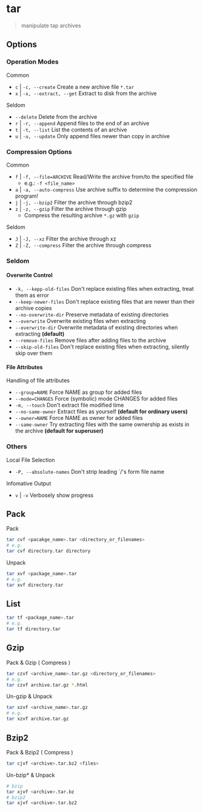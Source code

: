 # tar

> manipulate tap archives

## Options

### Operation Modes

Common

- `c` | `-c, --create` Create a new archive file `*.tar`
- `x` | `-x, --extract, --get` Extract to disk from the archive

Seldom

- `--delete` Delete from the archive
- `r` | `-r, --append` Append files to the end of an archive
- `t` | `-t, --list` List the contents of an archive
- `u` | `-u, --update` Only append files newer than copy in archive

### Compression Options

Common

- `f` | `-f, --file=ARCHIVE` Read/Write the archive from/to the specified file
    - e.g.: `-f <file_name>`
- `a` | `-a, --auto-compress` Use archive suffix to determine the compression program!
- `j` | `-j, --bzip2` Filter the archive through bzip2
- `z` | `-z, --gzip` Filter the archive through gzip
    - Compress the resulting archive `*.gz` with `gzip`

Seldom

- `J` | `-J, --xz` Filter the archive through xz
- `Z` | `-Z, --compress` Filter the archive through compress

### Seldom

#### Overwrite Control

- `-k, --kepp-old-files` Don't replace existing files when extracting, treat them as error
- `--keep-newer-files` Don't replace existing files that are newer than their archive copies
- `--no-overwrite-dir` Preserve metadata of existing directories
- `--overwrite` Overwrite existing files when extracting
- `--overwrite-dir` Overwrite metadata of existing directories when extracting **(default)**
- `--remove-files` Remove files after adding files to the archive
- `--skip-old-files` Don't replace existing files when extracting, silently skip over them

#### File Attributes

Handling of file attributes

- `--group=NAME` Force NAME as group for added files
- `--mode=CHANGES` Force (symbolic) mode CHANGES for added files
- `-m, --touch` Don't extract file modified time
- `--no-same-owner` Extract files as yourself **(default for ordinary users)**
- `--owner=NAME` Force NAME as owner for added files
- `--same-owner` Try extracting files with the same ownership as exists in the archive **(default for superuser)**

### Others

Local File Selection

- `-P, --absolute-names` Don't strip leading `/'s form file name

Infomative Output

- `v` | `-v` Verbosely show progress

## Pack

Pack

```bash
tar cvf <pacakge_name>.tar <directory_or_filenames>
# e.g.
tar cvf directory.tar directory
```

Unpack

```bash
tar xvf <package_name>.tar
# e.g.
tar xvf directory.tar
```

## List

```bash
tar tf <package_name>.tar
# e.g.
tar tf directory.tar
```

## Gzip

Pack & Gzip ( Compress )

```bash
tar czvf <archive_name>.tar.gz <directory_or_filenames>
# e.g.
tar czvf archive.tar.gz *.html
```

Un-gzip & Unpack

```bash
tar xzvf <archive_name>.tar.gz
# e.g.
tar xzvf archive.tar.gz
```

## Bzip2

Pack & Bzip2 ( Compress )

```bash
tar cjvf <archive>.tar.bz2 <files>
```

Un-bzip\* & Unpack

```bash
# bzip
tar xjvf <archive>.tar.bz
# bzip2
tar xjvf <archive>.tar.bz2
```
